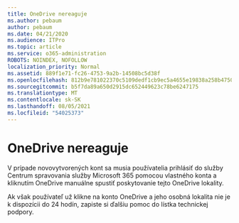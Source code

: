 ```yaml
---
title: OneDrive nereaguje
ms.author: pebaum
author: pebaum
ms.date: 04/21/2020
ms.audience: ITPro
ms.topic: article
ms.service: o365-administration
ROBOTS: NOINDEX, NOFOLLOW
localization_priority: Normal
ms.assetid: 889f1e71-fc26-4753-9a2b-14508bc5d38f
ms.openlocfilehash: 812b9e781022370c5109dedf1cb9ec5a4655e19838a258b47508ca8e955a1250
ms.sourcegitcommit: b5f7da89a650d2915dc652449623c78be6247175
ms.translationtype: MT
ms.contentlocale: sk-SK
ms.lasthandoff: 08/05/2021
ms.locfileid: "54025373"
---
```

# <a name="onedrive-not-responding"></a>OneDrive nereaguje

V prípade novovytvorených kont sa musia používatelia prihlásiť do služby Centrum spravovania služby Microsoft 365 pomocou vlastného konta a kliknutím OneDrive manuálne spustiť poskytovanie tejto OneDrive lokality.
  
Ak však používateľ už klikne na konto OneDrive a jeho osobná lokalita nie je k dispozícii do 24 hodín, zapiste si ďalšiu pomoc do lístka technickej podpory.
  

